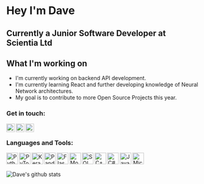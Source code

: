 # Hey I'm Dave

## Currently a Junior Software Developer at Scientia Ltd

## What I'm working on

- I'm currently working on backend API development.
- I'm currently learning React and further developing knowledge of Neural Network architectures.
- My goal is to contribute to more Open Source Projects this year.

### Get in touch:

[<img align="left" alt="Gitlab" width="22px" src="https://cdn.jsdelivr.net/npm/simple-icons@v3/icons/gitlab.svg" />][gitlab]
[<img align="left" alt="Twitter" width="22px" src="https://cdn.jsdelivr.net/npm/simple-icons@v3/icons/twitter.svg" />][twitter]
[<img align="left" alt="LinkedIn" width="22px" src="https://cdn.jsdelivr.net/npm/simple-icons@v3/icons/linkedin.svg" />][linkedin]

<br />

### Languages and Tools:

[<img align="left" alt="Python" width="30px" src="https://cdn.jsdelivr.net/npm/simple-icons@v3/icons/python.svg" />][nolink]
[<img align="left" alt="PyTorch" width="30px" src="https://cdn.jsdelivr.net/npm/simple-icons@v3/icons/pytorch.svg" />][nolink]
[<img align="left" alt="Keras" width="30px" src="https://cdn.jsdelivr.net/npm/simple-icons@v3/icons/keras.svg" />][nolink]
[<img align="left" alt="Pandas" width="30px" src="https://cdn.jsdelivr.net/npm/simple-icons@v3/icons/pandas.svg" />][nolink]
[<img align="left" alt="Flask" width="30px" src="https://cdn.jsdelivr.net/npm/simple-icons@v3/icons/flask.svg" />][nolink]
[<img align="left" alt="MongoDB" width="30px" src="https://cdn.jsdelivr.net/npm/simple-icons@v3/icons/mongodb.svg" />][nolink]
[<img align="left" alt="SQL" width="30px" src="https://cdn.jsdelivr.net/npm/simple-icons@v3/icons/mysql.svg" />][nolink]
[<img align="left" alt="C++" width="30px" src="https://cdn.jsdelivr.net/npm/simple-icons@v3/icons/cplusplus.svg" />][nolink]
[<img align="left" alt="C#" width="30px" src="https://cdn.jsdelivr.net/npm/simple-icons@v3/icons/csharp.svg" />][nolink]
[<img align="left" alt="JavaScript" width="30px" src="https://cdn.jsdelivr.net/npm/simple-icons@v3/icons/javascript.svg" />][nolink]
[<img align="left" alt="Microsoft Azure" width="30px" src="https://cdn.jsdelivr.net/npm/simple-icons@v3/icons/microsoftazure.svg" />][nolink]

<br />
<br />

![Dave's github stats](https://github-readme-stats.davidturner94.vercel.app/api?username=datur&show_icons=true&count_private=true)

[nolink]: #
[twitter]: https://twitter.com/_daveturner
[linkedin]: https://linkedin.com/in/david-turner-io
[gitlab]: https://gitlab.com/davidturner
